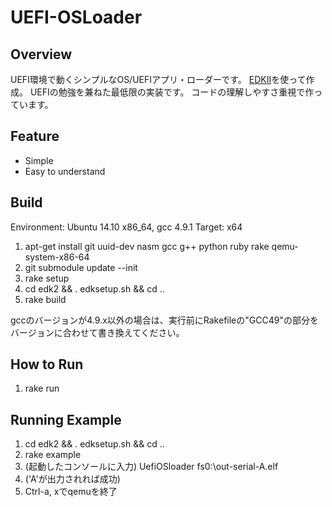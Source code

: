 UEFI-OSLoader
=============

## Overview
UEFI環境で動くシンプルなOS/UEFIアプリ・ローダーです。
[EDKII](https://github.com/tianocore/edk2)を使って作成。
UEFIの勉強を兼ねた最低限の実装です。
コードの理解しやすさ重視で作っています。

## Feature
* Simple
* Easy to understand

## Build
Environment: Ubuntu 14.10 x86_64, gcc 4.9.1
Target: x64

1. apt-get install git uuid-dev nasm gcc g++ python ruby rake qemu-system-x86-64
1. git submodule update --init
1. rake setup
1. cd edk2 && . edksetup.sh && cd ..
1. rake build

gccのバージョンが4.9.x以外の場合は、実行前にRakefileの"GCC49"の部分をバージョンに合わせて書き換えてください。

## How to Run
1. rake run

## Running Example
1. cd edk2 && . edksetup.sh && cd ..
1. rake example
1. (起動したコンソールに入力) UefiOSloader fs0:\out-serial-A.elf
1. ('A'が出力されれば成功)
1. Ctrl-a, xでqemuを終了

